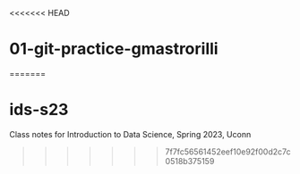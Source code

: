 <<<<<<< HEAD
# 01-git-practice-gmastrorilli
=======
# ids-s23
Class notes for Introduction to Data Science, Spring 2023, Uconn
>>>>>>> 7f7fc56561452eef10e92f00d2c7c0518b375159
